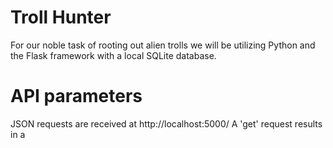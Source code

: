 # Troll Hunter
For our noble task of rooting out alien trolls we will be utilizing Python and
the Flask framework with a local SQLite database.

# API parameters
JSON requests are received at http://localhost:5000/
A 'get' request results in a 
